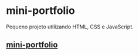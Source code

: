 # mini-portfolio
Pequeno projeto utilizando HTML, CSS e JavaScript.
## <a href="https://levisanches.github.io/miniportfolio_levisanches/" target="_blank" rel="external">mini-portfolio</a>
